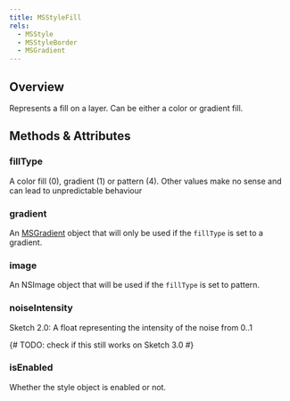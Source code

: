 ```yaml
---
title: MSStyleFill
rels:
  - MSStyle
  - MSStyleBorder
  - MSGradient
---
```


## Overview

Represents a fill on a layer. Can be either a color or gradient fill.

## Methods & Attributes

### fillType

A color fill (0), gradient (1) or pattern (4). Other values make no sense and can lead to unpredictable behaviour

### gradient

An [MSGradient]({{site.baseurl}}/docs/MSGradient) object that will only be used if the `fillType` is set to a gradient.

### image

An NSImage object that will be used if the `fillType` is set to pattern.

### noiseIntensity

Sketch 2.0: A float representing the intensity of the noise from 0..1

{# TODO: check if this still works on Sketch 3.0 #}

### isEnabled

Whether the style object is enabled or not.
